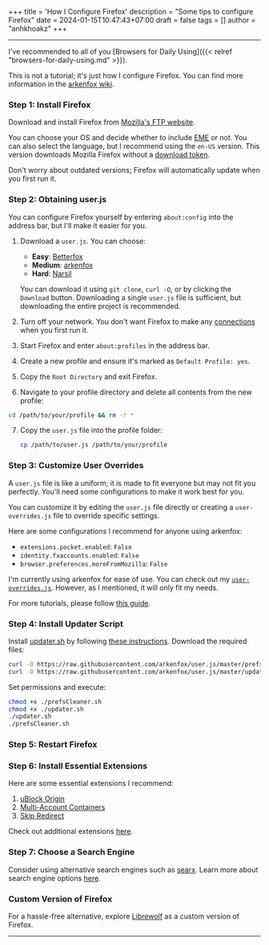 +++
title = 'How I Configure Firefox'
description = "Some tips to configure Firefox"
date = 2024-01-15T10:47:43+07:00
draft = false
tags = []
author = "anhkhoakz"
+++

---

I've recommended to all of you [Browsers for Daily Using]({{< relref "browsers-for-daily-using.md" >}}).

This is not a tutorial; it's just how I configure Firefox. You can find more information in the [arkenfox wiki](https://github.com/arkenfox/user.js/wiki).

### Step 1: Install Firefox

Download and install Firefox from [Mozilla's FTP website](https://ftp.mozilla.org/pub/firefox/releases).

You can choose your OS and decide whether to include [EME](https://hsivonen.fi/eme/) or not. You can also select the language, but I recommend using the `en-US` version. This version downloads Mozilla Firefox without a [download token](https://bugzilla.mozilla.org/show_bug.cgi?id=1677497#c0).

Don't worry about outdated versions; Firefox will automatically update when you first run it.

### Step 2: Obtaining user.js

You can configure Firefox yourself by entering `about:config` into the address bar, but I'll make it easier for you.

1. Download a `user.js`. You can choose:
    - **Easy**: [Betterfox](https://github.com/yokoffing/Betterfox/)
    - **Medium**: [arkenfox](https://github.com/arkenfox/user.js/)
    - **Hard**: [Narsil](https://git.nixnet.services/Narsil/desktop_user.js/)

    You can download it using `git clone`, `curl -O`, or by clicking the `Download` button. Downloading a single `user.js` file is sufficient, but downloading the entire project is recommended.

2. Turn off your network. You don't want Firefox to make any [connections](https://sizeof.cat/post/web-browser-telemetry/#mozilla-firefox) when you first run it.
3. Start Firefox and enter `about:profiles` in the address bar.
4. Create a new profile and ensure it's marked as `Default Profile: yes`.
5. Copy the `Root Directory` and exit Firefox.
6. Navigate to your profile directory and delete all contents from the new profile:

```sh
cd /path/to/your/profile && rm -r *
```

7. Copy the `user.js` file into the profile folder:

    ```sh
    cp /path/to/user.js /path/to/your/profile
    ```

### Step 3: Customize User Overrides

A `user.js` file is like a uniform; it is made to fit everyone but may not fit you perfectly. You'll need some configurations to make it work best for you.

You can customize it by editing the `user.js` file directly or creating a `user-overrides.js` file to override specific settings.

Here are some configurations I recommend for anyone using arkenfox:

- `extensions.pocket.enabled`: `False`
- `identity.fxaccounts.enabled`: `False`
- `browser.preferences.moreFromMozilla`: `False`

I'm currently using arkenfox for ease of use. You can check out my [`user-overrides.js`](https://paste.sr.ht/~anhkhoakz/928da4827f209d1963c125669e842a4e1ee3876a). However, as I mentioned, it will only fit my needs.

For more tutorials, please follow [this guide](https://github.com/arkenfox/user.js/wiki/3.1-Overrides).

### Step 4: Install Updater Script

Install [updater.sh](https://raw.githubusercontent.com/arkenfox/user.js/master/updater.sh) by following [these instructions](https://github.com/arkenfox/user.js/wiki/3.4-Apply-&-Update-&-Maintain). Download the required files:

```sh
curl -O https://raw.githubusercontent.com/arkenfox/user.js/master/prefsCleaner.sh
curl -O https://raw.githubusercontent.com/arkenfox/user.js/master/updater.sh
```

Set permissions and execute:

```sh
chmod +x ./prefsCleaner.sh
chmod +x ./updater.sh
./updater.sh
./prefsCleaner.sh
```

### Step 5: Restart Firefox

### Step 6: Install Essential Extensions

Here are some essential extensions I recommend:

1. [uBlock Origin](https://github.com/gorhill/uBlock)
2. [Multi-Account Containers](https://github.com/mozilla/multi-account-containers)
3. [Skip Redirect](https://github.com/sblask/webextension-skip-redirect)

Check out additional extensions [here](https://github.com/arkenfox/user.js/wiki/4.1-Extensions).

### Step 7: Choose a Search Engine

Consider using alternative search engines such as [searx](https://searx.github.io/searx/). Learn more about search engine options [here](https://digdeeper.neocities.org/articles/search).

### Custom Version of Firefox

For a hassle-free alternative, explore [Librewolf](https://librewolf.net/) as a custom version of Firefox.

---
